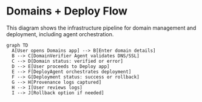 # Domains + Deploy Flow

This diagram shows the infrastructure pipeline for domain management and deployment, including agent orchestration.

```mermaid
graph TD
  A[User opens Domains app] --> B[Enter domain details]
  B --> C[DomainVerifier Agent validates DNS/SSL]
  C --> D[Domain status: verified or error]
  D --> E[User proceeds to Deploy app]
  E --> F[DeployAgent orchestrates deployment]
  F --> G[Deployment status: success or rollback]
  G --> H[Provenance logs captured]
  H --> I[User reviews logs]
  I --> J[Rollback option if needed]
```

